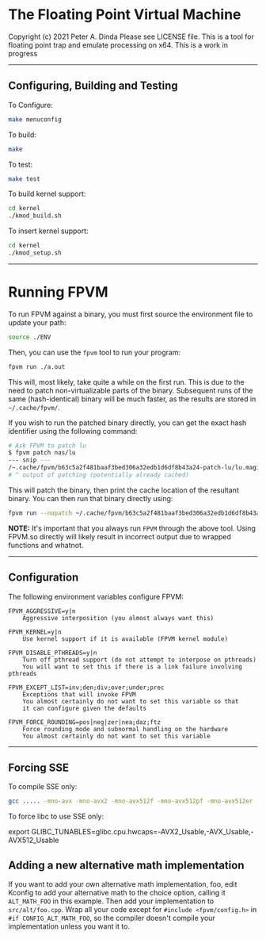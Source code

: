 # The Floating Point Virtual Machine

Copyright (c) 2021 Peter A. Dinda  Please see LICENSE file.
This is a tool for floating point trap and emulate processing on x64.
This is a work in progress


---

## Configuring, Building and Testing

To Configure:
```bash
make menuconfig
```

To build:
```bash
make
```


To test:
```bash
make test
```

To build kernel support:
```bash
cd kernel
./kmod_build.sh
```

To insert kernel support:
```bash
cd kernel
./kmod_setup.sh
```
   
---

# Running FPVM

To run FPVM against a binary, you must first source the environment file to update your path:
```bash
source ./ENV
```

Then, you can use the `fpvm` tool to run your program:
```bash
fpvm run ./a.out
```

This will, most likely, take quite a while on the first run.
This is due to the need to patch non-virtualizable parts of the binary.
Subsequent runs of the same (hash-identical) binary will be much faster, as the results are stored in `~/.cache/fpvm/`.

If you wish to run the patched binary directly, you can get the exact hash identifier using the following command:
```bash
# Ask FPVM to patch lu
$ fpvm patch nas/lu
--- snip ---
/~.cache/fpvm/b63c5a2f481baaf3bed306a32edb1d6df8b43a24-patch-lu/lu.magic
# ^ output of patching (potentially already cached)
```

This will patch the binary, then print the cache location of the resultant binary.
You can then run that binary directly using:
```bash
fpvm run --nopatch ~/.cache/fpvm/b63c5a2f481baaf3bed306a32edb1d6df8b43a24-patch-lu/lu.magic
```


**NOTE:** It's important that you always run `FPVM` through the above tool.
Using FPVM.so directly will likely result in incorrect output due to wrapped functions and whatnot.

--- 
## Configuration

The following environment variables configure FPVM:

```
FPVM_AGGRESSIVE=y|n
    Aggressive interposition (you almost always want this)

FPVM_KERNEL=y|n
    Use kernel support if it is available (FPVM kernel module)

FPVM_DISABLE_PTHREADS=y|n
    Turn off pthread support (do not attempt to interpose on pthreads)
    You will want to set this if there is a link failure involving pthreads
    
FPVM_EXCEPT_LIST=inv;den;div;over;under;prec
    Exceptions that will invoke FPVM
    You almost certainly do not want to set this variable so that
    it can configure given the defaults

FPVM_FORCE_ROUNDING=pos|neg|zer|nea;daz;ftz
    Force rounding mode and subnormal handling on the hardware
    You almost certainly do not want to set this variable
```

---

## Forcing SSE

To compile SSE only:
```bash
gcc ..... -mno-avx -mno-avx2 -mno-avx512f -mno-avx512pf -mno-avx512er -mno-avx512cd
```

To force libc to use SSE only:

export GLIBC_TUNABLES=glibc.cpu.hwcaps=-AVX2_Usable,-AVX_Usable,-AVX512_Usable



Adding a new alternative math implementation
--------------------------------------------

If you want to add your own alternative math implementation, foo, edit
Kconfig to add your alternative math to the choice option, calling it
`ALT_MATH_FOO` in this example.  Then add your implementation to
`src/alt/foo.cpp`. Wrap all your code except for `#include
<fpvm/config.h>` in `#if CONFIG_ALT_MATH_FOO`, so the compiler doesn't
compile your implementation unless you want it to.
